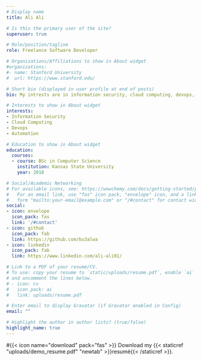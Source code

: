 ```yaml
---
# Display name
title: Ali Ali

# Is this the primary user of the site?
superuser: true

# Role/position/tagline
role: Freelance Software Developer

# Organizations/Affiliations to show in About widget
#organizations:
#- name: Stanford University
#  url: https://www.stanford.edu/

# Short bio (displayed in user profile at end of posts)
bio: My intrests are in information security, cloud computing, devops, and automation.

# Interests to show in About widget
interests:
- Information Security
- Cloud Computing
- Devops
- Automation

# Education to show in About widget
education:
  courses:
  - course: BSc in Computer Science
    institution: Kansas State University
    year: 2018

# Social/Academic Networking
# For available icons, see: https://wowchemy.com/docs/getting-started/page-builder/#icons
#   For an email link, use "fas" icon pack, "envelope" icon, and a link in the
#   form "mailto:your-email@example.com" or "/#contact" for contact widget.
social:
- icon: envelope
  icon_pack: fas
  link: '/#contact'
- icon: github
  icon_pack: fab
  link: https://github.com/bu3alwa
- icon: linkedin
  icon_pack: fab
  link: https://www.linkedin.com/ali-ali01/

# Link to a PDF of your resume/CV.
# To use: copy your resume to `static/uploads/resume.pdf`, enable `ai` icons in `params.toml`, 
# and uncomment the lines below.
# - icon: cv
#   icon_pack: ai
#   link: uploads/resume.pdf

# Enter email to display Gravatar (if Gravatar enabled in Config)
email: ""

# Highlight the author in author lists? (true/false)
highlight_name: true
---
```


#{{< icon name="download" pack="fas" >}} Download my {{< staticref "uploads/demo_resume.pdf" "newtab" >}}resumé{{< /staticref >}}.
